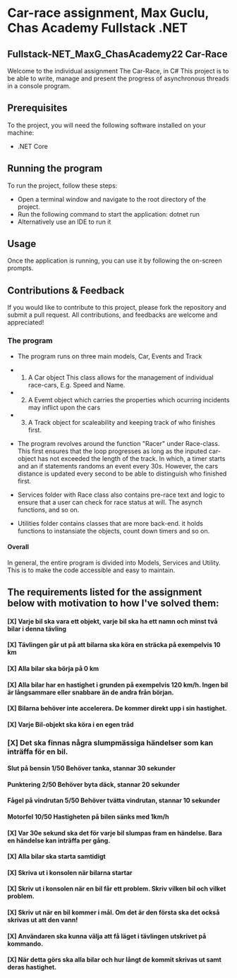 ﻿
# Car-race assignment, Max Guclu, Chas Academy Fullstack .NET

## Fullstack-NET_MaxG_ChasAcademy22 Car-Race
Welcome to the individual assignment The Car-Race, in C#
This project is to be able to write, manage and present the progress of asynchronous threads in a console program.

## Prerequisites
To the project, you will need the following software installed on your machine:
* .NET Core

## Running the program
To run the project, follow these steps:
 - Open a terminal window and navigate to the root directory of the project.
 - Run the following command to start the application: dotnet run
 - Alternatively use an IDE to run it

## Usage
Once the application is running, you can use it by following the on-screen prompts.

## Contributions & Feedback
If you would like to contribute to this project, please fork the repository and submit a pull request. All contributions, and feedbacks are welcome and appreciated!

### The program
- The program runs on three main models, Car, Events and Track
- 1. A Car object This class allows for the management of individual race-cars, E.g. Speed and Name.
- 2. A Evemt object which carries the properties which ocurring incidents may inflict upon the cars
- 3. A Track object for scaleability and keeping track of who finishes first.

- The program revolves around the function "Racer" under Race-class. This first ensures that the loop progresses as long as the inputed car-object has not exceeded the length of the track.
In which, a timer starts and an if statements randoms an event every 30s. However, the cars distance is updated every second to be able to distinguish who finished first.
- Services folder with Race class also contains pre-race text and logic to ensure that a user can check for race status at will. The asynch functions, and so on.
- Utilities folder contains classes that are more back-end. it holds functions to instansiate the objects, count down timers and so on.

#### Overall
In general, the entire program is divided into Models, Services and Utility. This is to make the code accessible and easy to maintain. 

## The requirements listed for the assignment below with motivation to how I've solved them:   

#### [X] Varje bil ska vara ett objekt, varje bil ska ha ett namn och minst två bilar i denna tävling   
#### [X] Tävlingen går ut på att bilarna ska köra en sträcka på exempelvis 10 km   
#### [X] Alla bilar ska börja på 0 km   
#### [X] Alla bilar har en hastighet i grunden på exempelvis 120 km/h. Ingen bil är långsammare eller snabbare än de andra från början.   
#### [X] Bilarna behöver inte accelerera. De kommer direkt upp i sin hastighet.   
#### [X] Varje Bil-objekt ska köra i en egen tråd   


### [X] Det ska finnas några slumpmässiga händelser som kan inträffa för en bil.      
#### Slut på bensin	1/50	Behöver tanka, stannar 30 sekunder   
#### Punktering	2/50	Behöver byta däck, stannar 20 sekunder   
#### Fågel på vindrutan	5/50	Behöver tvätta vindrutan, stannar 10 sekunder   
#### Motorfel	10/50	Hastigheten på bilen sänks med 1km/h   
#### [X] Var 30e sekund ska det för varje bil slumpas fram en händelse. Bara en händelse kan inträffa per gång.   
   
#### [X] Alla bilar ska starta samtidigt   
#### [X] Skriva ut i konsolen när bilarna startar   
#### [X] Skriv ut i konsolen när en bil får ett problem. Skriv vilken bil och vilket problem.    
#### [X] Skriv ut när en bil kommer i mål. Om det är den första ska det också skrivas ut att den vann!   
#### [X] Användaren ska kunna välja att få läget i tävlingen utskrivet på kommando.    
#### [X] När detta görs ska alla bilar och hur långt de kommit skrivas ut samt deras hastighet.